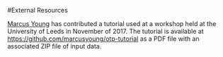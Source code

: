 #External Resources

[Marcus Young](https://github.com/marcusyoung) has contributed a tutorial used at a workshop held at the
University of Leeds in November of 2017. The tutorial is available at https://github.com/marcusyoung/otp-tutorial as a
PDF file with an associated ZIP file of input data.

